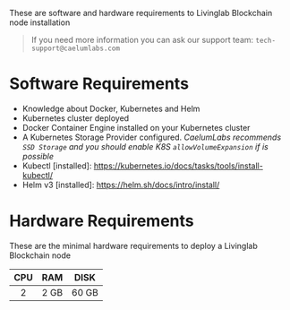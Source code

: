 These are software and hardware requirements to Livinglab Blockchain node installation

> If you need more information you can ask our support team: `tech-support@caelumlabs.com`

# Software Requirements

- Knowledge about Docker, Kubernetes and Helm
- Kubernetes cluster deployed
- Docker Container Engine installed on your Kubernetes cluster
- A Kubernetes Storage Provider configured. *CaelumLabs recommends `SSD Storage` and you should enable K8S `allowVolumeExpansion` if is possible*
- Kubectl [installed]: https://kubernetes.io/docs/tasks/tools/install-kubectl/
- Helm v3 [installed]: https://helm.sh/docs/intro/install/

# Hardware Requirements

These are the minimal hardware requirements to deploy a Livinglab Blockchain node

| CPU    | RAM    | DISK   |
| :----: | :----: | :----: |
| 2      | 2 GB  | 60 GB   |
